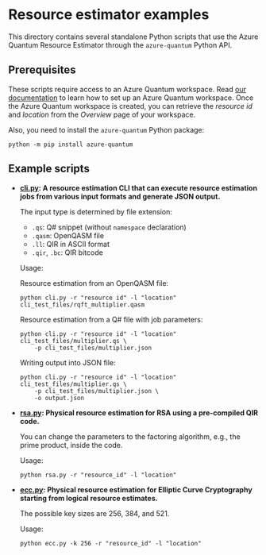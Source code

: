# Resource estimator examples

This directory contains several standalone Python scripts that use the Azure
Quantum Resource Estimator through the `azure-quantum` Python API.

## Prerequisites

These scripts require access to an Azure Quantum workspace.  Read [our
documentation](https://learn.microsoft.com/azure/quantum/how-to-create-workspace)
to learn how to set up an Azure Quantum workspace.  Once the Azure Quantum
workspace is created, you can retrieve the _resource id_ and _location_ from
the _Overview_ page of your workspace.

Also, you need to install the `azure-quantum` Python package:

```shell
python -m pip install azure-quantum
```

## Example scripts

* **[cli.py](https://github.com/microsoft/qdk-python/blob/main/azure-quantum/examples/resource_estimation/cli.py): A resource estimation CLI that can execute resource estimation jobs from various input formats and generate JSON output.**

  The input type is determined by file extension:

  * `.qs`: Q# snippet (without `namespace` declaration)
  * `.qasm`: OpenQASM file
  * `.ll`: QIR in ASCII format
  * `.qir`, `.bc`: QIR bitcode

  Usage:

  Resource estimation from an OpenQASM file:

  ```shell
  python cli.py -r "resource id" -l "location" cli_test_files/rqft_multiplier.qasm
  ```

  Resource estimation from a Q# file with job parameters:

  ```shell
  python cli.py -r "resource id" -l "location" cli_test_files/multiplier.qs \
      -p cli_test_files/multiplier.json
  ```

  Writing output into JSON file:

  ```shell
  python cli.py -r "resource id" -l "location" cli_test_files/multiplier.qs \
      -p cli_test_files/multiplier.json \
      -o output.json
  ```

* **[rsa.py](https://github.com/microsoft/qdk-python/blob/main/azure-quantum/examples/resource_estimation/rsa.py): Physical resource estimation for RSA using a pre-compiled QIR code.**

  You can change the parameters to the factoring algorithm, e.g., the prime product, inside the code.

  Usage:

  ```shell
  python rsa.py -r "resource_id" -l "location"
  ```

* **[ecc.py](https://github.com/microsoft/qdk-python/blob/main/azure-quantum/examples/resource_estimation/ecc.py): Physical resource estimation for Elliptic Curve Cryptography starting from logical resource estimates.**

  The possible key sizes are 256, 384, and 521.

  Usage:

  ```shell
  python ecc.py -k 256 -r "resource_id" -l "location"
  ```
